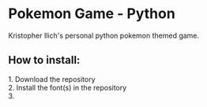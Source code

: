 <h1>Pokemon Game - Python</h1>
Kristopher Ilich's personal python pokemon themed game.

<h2>How to install:</h2>
1. Download the repository<br>
2. Install the font(s) in the repository<br>
3. 
